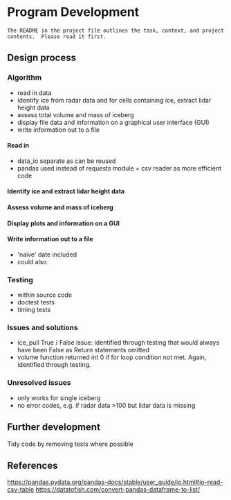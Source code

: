 # Program Development
```
The README in the project file outlines the task, context, and project contents.  Please read it first.
```
## Design process

### Algorithm
- read in data
- identify ice from radar data and for cells containing ice, extract lidar height data
- assess total volume and mass of iceberg
- display file data and information on a graphical user interface (GUI)
- write information out to a file

#### Read in
- data_io separate as can be reused
- pandas used instead of requests module + csv reader as more efficient code

#### Identify ice and extract lidar height data

#### Assess volume and mass of iceberg


#### Display plots and information on a GUI


#### Write information out to a file
- 'naive' date included
- could also 


### Testing 

- within source code
- doctest tests
- timing tests

### Issues and solutions
- ice_pull True / False issue: identified through testing that would always have been False as Return statements omitted
- volume function returned int 0 if for loop condition not met.  Again, identified through testing.

### Unresolved issues
- only works for single iceberg
- no error codes, e.g. if radar data >100 but lidar data is missing

## Further development

Tidy code by removing tests where possible

## References

https://pandas.pydata.org/pandas-docs/stable/user_guide/io.html#io-read-csv-table
https://datatofish.com/convert-pandas-dataframe-to-list/
